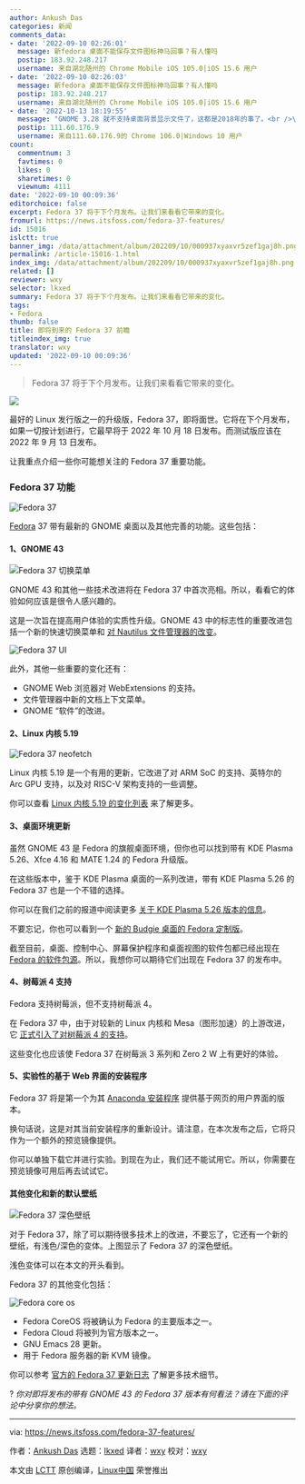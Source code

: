```yaml
---
author: Ankush Das
categories: 新闻
comments_data:
- date: '2022-09-10 02:26:01'
  message: 新fedora 桌面不能保存文件图标神马回事？有人懂吗
  postip: 183.92.248.217
  username: 来自湖北随州的 Chrome Mobile iOS 105.0|iOS 15.6 用户
- date: '2022-09-10 02:26:03'
  message: 新fedora 桌面不能保存文件图标神马回事？有人懂吗
  postip: 183.92.248.217
  username: 来自湖北随州的 Chrome Mobile iOS 105.0|iOS 15.6 用户
- date: '2022-10-13 18:19:55'
  message: "GNOME 3.28 就不支持桌面背景显示文件了，这都是2018年的事了。<br />\r\n您是第一天用GNOME?"
  postip: 111.60.176.9
  username: 来自111.60.176.9的 Chrome 106.0|Windows 10 用户
count:
  commentnum: 3
  favtimes: 0
  likes: 0
  sharetimes: 0
  viewnum: 4111
date: '2022-09-10 00:09:36'
editorchoice: false
excerpt: Fedora 37 将于下个月发布。让我们来看看它带来的变化。
fromurl: https://news.itsfoss.com/fedora-37-features/
id: 15016
islctt: true
banner_img: /data/attachment/album/202209/10/000937xyaxvr5zef1gaj8h.png
permalink: /article-15016-1.html
index_img: /data/attachment/album/202209/10/000937xyaxvr5zef1gaj8h.png.thumb.jpg
related: []
reviewer: wxy
selector: lkxed
summary: Fedora 37 将于下个月发布。让我们来看看它带来的变化。
tags:
- Fedora
thumb: false
title: 即将到来的 Fedora 37 前瞻
titleindex_img: true
translator: wxy
updated: '2022-09-10 00:09:36'
---
```



> 
> Fedora 37 将于下个月发布。让我们来看看它带来的变化。
> 
> 
> 


![](/data/attachment/album/202209/10/000937xyaxvr5zef1gaj8h.png)


最好的 Linux 发行版之一的升级版，Fedora 37，即将面世。它将在下个月发布，如果一切按计划进行，它最早将于 2022 年 10 月 18 日发布。而测试版应该在 2022 年 9 月 13 日发布。


让我重点介绍一些你可能想关注的 Fedora 37 重要功能。


### Fedora 37 功能


![Fedora 37](/data/attachment/album/202209/10/000937w3g30x3xylexzx3e.jpg)


[Fedora](https://getfedora.org/) 37 带有最新的 GNOME 桌面以及其他完善的功能。这些包括：


#### 1、GNOME 43


![Fedora 37 切换菜单](/data/attachment/album/202209/10/000937tgc99mr87g454vzu.jpg)


GNOME 43 和其他一些技术改进将在 Fedora 37 中首次亮相。所以，看看它的体验如何应该是很令人感兴趣的。


这是一次旨在提高用户体验的实质性升级。GNOME 43 中的标志性的重要改进包括一个新的快速切换菜单和 [对 Nautilus 文件管理器的改变](https://news.itsfoss.com/gnome-files-43/)。


![Fedora 37 UI](/data/attachment/album/202209/10/000937zpjhofddpdi3h2h2.jpg)


此外，其他一些重要的变化还有：


* GNOME Web 浏览器对 WebExtensions 的支持。
* 文件管理器中新的文档上下文菜单。
* GNOME “软件”的改进。


#### 2、Linux 内核 5.19


![Fedora 37 neofetch](/data/attachment/album/202209/10/000938dyc6sm7rc9y5ciii.png)


Linux 内核 5.19 是一个有用的更新，它改进了对 ARM SoC 的支持、英特尔的 Arc GPU 支持，以及对 RISC-V 架构支持的一些调整。


你可以查看 [Linux 内核 5.19 的变化列表](https://news.itsfoss.com/linux-kernel-5-19-release/) 来了解更多。


#### 3、桌面环境更新


虽然 GNOME 43 是 Fedora 的旗舰桌面环境，但你也可以找到带有 KDE Plasma 5.26、Xfce 4.16 和 MATE 1.24 的 Fedora 升级版。


在这些版本中，鉴于 KDE Plasma 桌面的一系列改进，带有 KDE Plasma 5.26 的 Fedora 37 也是一个不错的选择。


你可以在我们之前的报道中阅读更多 [关于 KDE Plasma 5.26 版本的信息](https://news.itsfoss.com/kde-plasma-5-26-features/)。


不要忘记，你也可以看到一个 [新的 Budgie 桌面的 Fedora 定制版](https://news.itsfoss.com/fudgie-fedora-budgie-announcement/)。


截至目前，桌面、控制中心、屏幕保护程序和桌面视图的软件包都已经出现在 [Fedora 的软件包源](https://src.fedoraproject.org/rpms/budgie-control-center)。所以，我想你可以期待它们出现在 Fedora 37 的发布中。


#### 4、树莓派 4 支持


Fedora 支持树莓派，但不支持树莓派 4。


在 Fedora 37 中，由于对较新的 Linux 内核和 Mesa（图形加速）的上游改进，它 [正式引入了对树莓派 4 的支持](https://news.itsfoss.com/fedora-raspberry-pi-4/)。


这些变化也应该使 Fedora 37 在树莓派 3 系列和 Zero 2 W 上有更好的体验。


#### 5、实验性的基于 Web 界面的安装程序


Fedora 37 将是第一个为其 [Anaconda 安装程序](https://fedoraproject.org/wiki/Anaconda) 提供基于网页的用户界面的版本。


换句话说，这是对其当前安装程序的重新设计。请注意，在本次发布之后，它将只作为一个额外的预览镜像提供。


你可以单独下载它并进行实验。到现在为止，我们还不能试用它。所以，你需要在预览镜像可用后再去试试它。


#### 其他变化和新的默认壁纸


![Fedora 37 深色壁纸](/data/attachment/album/202209/10/000938ylauovuvm2pfa7ft.jpg)


对于 Fedora 37，除了可以期待很多技术上的改进，不要忘了，它还有一个新的壁纸，有浅色/深色的变体。上图显示了 Fedora 37 的深色壁纸。


浅色变体可以在本文的开头看到。


Fedora 37 的其他变化包括：


![Fedora core os](/data/attachment/album/202209/10/000938uq4i0typbjait66r.jpg)


* Fedora CoreOS 将被确认为 Fedora 的主要版本之一。
* Fedora Cloud 将被列为官方版本之一。
* GNU Emacs 28 更新。
* 用于 Fedora 服务器的新 KVM 镜像。


你可以参考 [官方的 Fedora 37 更新日志](https://fedoraproject.org/wiki/Releases/37/ChangeSet) 了解更多技术细节。


? *你对即将发布的带有 GNOME 43 的 Fedora 37 版本有何看法？请在下面的评论中分享你的想法。*




---


via: <https://news.itsfoss.com/fedora-37-features/>


作者：[Ankush Das](https://news.itsfoss.com/author/ankush/) 选题：[lkxed](https://github.com/lkxed) 译者：[wxy](https://github.com/wxy) 校对：[wxy](https://github.com/wxy)


本文由 [LCTT](https://github.com/LCTT/TranslateProject) 原创编译，[Linux中国](https://linux.cn/) 荣誉推出